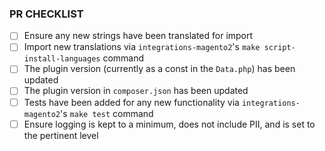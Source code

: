 ### PR CHECKLIST

- [ ] Ensure any new strings have been translated for import
- [ ] Import new translations via `integrations-magento2`'s `make script-install-languages` command
- [ ] The plugin version (currently as a const in the `Data.php`) has been updated
- [ ] The plugin version in `composer.json` has been updated
- [ ] Tests have been added for any new functionality via `integrations-magento2`'s `make test` command
- [ ] Ensure logging is kept to a minimum, does not include PII, and is set to the pertinent level
